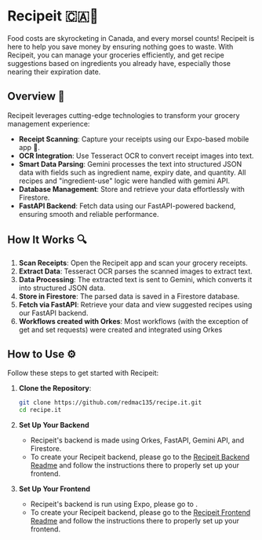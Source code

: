 # Recipeit 🇨🇦🍲

Food costs are skyrocketing in Canada, and every morsel counts! Recipeit is here to help you save money by ensuring nothing goes to waste. With Recipeit, you can manage your groceries efficiently, and get recipe suggestions based on ingredients you already have, especially those nearing their expiration date.

## Overview 🚀
Recipeit leverages cutting-edge technologies to transform your grocery management experience:
- **Receipt Scanning**: Capture your receipts using our Expo-based mobile app 📱.
- **OCR Integration**: Use Tesseract OCR to convert receipt images into text.
- **Smart Data Parsing**: Gemini processes the text into structured JSON data with fields such as ingredient name, expiry date, and quantity. All recipes and "ingredient-use" logic were handled with gemini API.
- **Database Management**: Store and retrieve your data effortlessly with Firestore.
- **FastAPI Backend**: Fetch data using our FastAPI-powered backend, ensuring smooth and reliable performance.

## How It Works 🔍
1. **Scan Receipts**: Open the Recipeit app and scan your grocery receipts.
2. **Extract Data**: Tesseract OCR parses the scanned images to extract text.
3. **Data Processing**: The extracted text is sent to Gemini, which converts it into structured JSON data.
4. **Store in Firestore**: The parsed data is saved in a Firestore database.
5. **Fetch via FastAPI**: Retrieve your data and view suggested recipes using our FastAPI backend.
6. **Workflows created with Orkes**: Most workflows (with the exception of get and set requests) were created and integrated using Orkes

## How to Use ⚙️
Follow these steps to get started with Recipeit:
1. **Clone the Repository**:
   ```bash
   git clone https://github.com/redmac135/recipe.it.git
   cd recipe.it

2. **Set Up Your Backend**
   - Recipeit's backend is made using Orkes, FastAPI, Gemini API, and Firestore. 
   - To create your Recipeit backend, please go to the [Recipeit Backend Readme](https://github.com/redmac135/recipe.it/blob/dev/backend/backend.md) and follow the instructions there to properly set up your frontend.


3. **Set Up Your Frontend**
   - Recipeit's backend is run using Expo, please go to . 
   - To create your Recipeit backend, please go to the [Recipeit Frontend Readme](https://github.com/redmac135/recipe.it/blob/dev/client/README.md) and follow the instructions there to properly set up your frontend.

